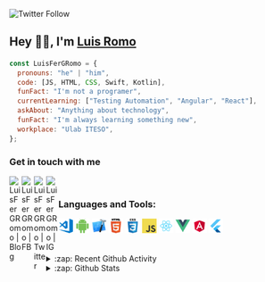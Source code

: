 ![Twitter Follow](https://img.shields.io/twitter/follow/LuisFerGRomo?color=1DA1F2&label=LuisFerGRomo&logo=Twitter&logoColor=FFFFFF&style=flat-square)

## Hey 👋🏻, I'm [Luis Romo][website]

```js
const LuisFerGRomo = {
  pronouns: "he" | "him",
  code: [JS, HTML, CSS, Swift, Kotlin],
  funFact: "I'm not a programer",
  currentLearning: ["Testing Automation", "Angular", "React"],
  askAbout: "Anything about technology",
  funFact: "I'm always learning something new",
  workplace: "Ulab ITESO",
};
```

### Get in touch with me
<!--div align="left">
<img alt="Blog" width="22px" src="https://cdn.jsdelivr.net/npm/simple-icons@3.5.0/icons/blogger.svg" href="">
  <img alt="Facebook" width="22px" src="https://cdn.jsdelivr.net/npm/simple-icons@v3/icons/facebook.svg" href="">
  <img alt="Twitter" width="22px" src="https://cdn.jsdelivr.net/npm/simple-icons@v3/icons/twitter.svg" href="">
  <img alt="Instagram" width="22px" src="https://cdn.jsdelivr.net/npm/simple-icons@v3/icons/instagram.svg" href="">
  <div/-->
[<img align="left" alt="LuisFerGRomo | Blog" width="22px" src="https://cdn.jsdelivr.net/npm/simple-icons@3.5.0/icons/blogger.svg" />][blog]
[<img align="left" alt="LuisFerGRomo | FB" width="22px" src="https://cdn.jsdelivr.net/npm/simple-icons@v3/icons/facebook.svg" />][facebook]
[<img align="left" alt="LuisFerGRomo | Twitter" width="22px" src="https://cdn.jsdelivr.net/npm/simple-icons@v3/icons/twitter.svg" />][twitter]
[<img align="left" alt="LuisFerGRomo | IG" width="22px" src="https://cdn.jsdelivr.net/npm/simple-icons@v3/icons/instagram.svg" />][instagram]

<br/>

### Languages and Tools:

<div align="left">
  <img alt="Visual Studio Code" width="26px" src="https://raw.githubusercontent.com/github/explore/80688e429a7d4ef2fca1e82350fe8e3517d3494d/topics/visual-studio-code/visual-studio-code.png" />
<img alt="Android Studio" width="26px" src="https://raw.githubusercontent.com/github/explore/80688e429a7d4ef2fca1e82350fe8e3517d3494d/topics/android/android.png" />
<img alt="Xcode" width="26px" src="https://raw.githubusercontent.com/github/explore/80688e429a7d4ef2fca1e82350fe8e3517d3494d/topics/xcode/xcode.png" />
<img alt="HTML5" width="26px" src="https://raw.githubusercontent.com/github/explore/80688e429a7d4ef2fca1e82350fe8e3517d3494d/topics/html/html.png" />
<img alt="CSS3" width="26px" src="https://raw.githubusercontent.com/github/explore/80688e429a7d4ef2fca1e82350fe8e3517d3494d/topics/css/css.png" />
<img alt="JavaScript" width="26px" src="https://raw.githubusercontent.com/github/explore/80688e429a7d4ef2fca1e82350fe8e3517d3494d/topics/javascript/javascript.png" />
<img alt="React" width="26px" src="https://raw.githubusercontent.com/github/explore/80688e429a7d4ef2fca1e82350fe8e3517d3494d/topics/react/react.png" />
<img alt="Vue" width="26px" src="https://raw.githubusercontent.com/github/explore/80688e429a7d4ef2fca1e82350fe8e3517d3494d/topics/vue/vue.png" />
<img alt="Angular" width="26px" src="https://raw.githubusercontent.com/github/explore/80688e429a7d4ef2fca1e82350fe8e3517d3494d/topics/angular/angular.png" />
<img alt="Flutter" width="26px" src="https://raw.githubusercontent.com/github/explore/80688e429a7d4ef2fca1e82350fe8e3517d3494d/topics/flutter/flutter.png" />
  <div/>
<br/>
<br/>

<details>
  <summary>:zap: Recent Github Activity</summary>
  
<!--START_SECTION:activity-->
1. ❗️ Closed issue [#1](https://github.com/ITESO-Ulab/PruebaGit4/issues/1) in [ITESO-Ulab/PruebaGit4](https://github.com/ITESO-Ulab/PruebaGit4)
2. 🎉 Merged PR [#2](https://github.com/ITESO-Ulab/PruebaGit4/pull/2) in [ITESO-Ulab/PruebaGit4](https://github.com/ITESO-Ulab/PruebaGit4)
3. 💪 Opened PR [#2](https://github.com/ITESO-Ulab/PruebaGit4/pull/2) in [ITESO-Ulab/PruebaGit4](https://github.com/ITESO-Ulab/PruebaGit4)
4. ❗️ Opened issue [#1](https://github.com/ITESO-Ulab/PruebaGit4/issues/1) in [ITESO-Ulab/PruebaGit4](https://github.com/ITESO-Ulab/PruebaGit4)
<!--END_SECTION:activity-->

</details>

<details>
<summary>:zap: Github Stats</summary>
<img src="https://github-readme-stats.vercel.app/api?username=luisfergromo"/>
</details>

[blog]: https://www.notion.so/luisfergromo/Home-ed575e8a309d4a2ca8d2a03ea5fb36f6
[facebook]: https://fb.me/LuisFerGRomoMx
[twitter]: https://twitter.com/LuisFerGRomo
[instagram]: https://instagram.com/LuisFerGRomo
[linkedin]: https://linkedin.com/in/LuisFerGRomo
[website]: https://lromo.sh.now
[iteso]: https://iteso.mx
